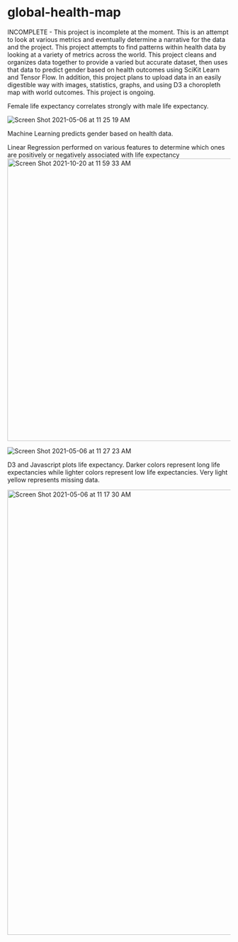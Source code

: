 # global-health-map

INCOMPLETE - This project is incomplete at the moment. This is an attempt to look at various metrics and eventually determine a narrative for the data and the project. This project attempts to find patterns within health data by looking at a variety of metrics across the world. This project cleans and organizes data together to provide a varied but accurate dataset, then uses that data to predict gender based on health outcomes using SciKit Learn and Tensor Flow. In addition, this project plans to upload data in an easily digestible way with images, statistics, graphs, and using D3 a choropleth map with world outcomes. This project is ongoing.


Female life expectancy correlates strongly with male life expectancy. 

![Screen Shot 2021-05-06 at 11 25 19 AM](https://user-images.githubusercontent.com/69011929/117347365-e1e4ec80-ae5d-11eb-830b-8cee5eff7457.png)

Machine Learning predicts gender based on health data.

Linear Regression performed on various features to determine which ones are positively or negatively associated with life expectancy
<img width="637" alt="Screen Shot 2021-10-20 at 11 59 33 AM" src="https://user-images.githubusercontent.com/69011929/138155357-fd48d48f-53fe-4a24-abd1-50fee1ad6896.png">



![Screen Shot 2021-05-06 at 11 27 23 AM](https://user-images.githubusercontent.com/69011929/117347612-26708800-ae5e-11eb-89ce-de38e1c1fbc9.png)

D3 and Javascript plots life expectancy. Darker colors represent long life expectancies while lighter colors represent low life expectancies. Very light yellow represents missing data. 

<img width="1004" alt="Screen Shot 2021-05-06 at 11 17 30 AM" src="https://user-images.githubusercontent.com/69011929/117347078-7438c080-ae5d-11eb-8992-9020a5072b18.png">

